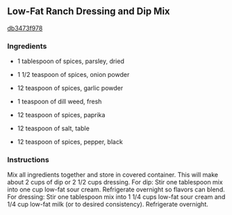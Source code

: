 ## Low-Fat Ranch Dressing and Dip Mix

[db3473f978](http://www.food.com/recipe/low-fat-ranch-dressing-and-dip-mix-339903)

### Ingredients

 - 1 tablespoon of spices, parsley, dried

 - 1 1/2 teaspoon of spices, onion powder

 - 12 teaspoon of spices, garlic powder

 - 1 teaspoon of dill weed, fresh

 - 12 teaspoon of spices, paprika

 - 12 teaspoon of salt, table

 - 12 teaspoon of spices, pepper, black

### Instructions

Mix all ingredients together and store in covered container. This will make about 2 cups of dip or 2 1/2 cups dressing. For dip: Stir one tablespoon mix into one cup low-fat sour cream. Refrigerate overnight so flavors can blend. For dressing: Stir one tablespoon mix into 1 1/4 cups low-fat sour cream and 1/4 cup low-fat milk (or to desired consistency). Refrigerate overnight.